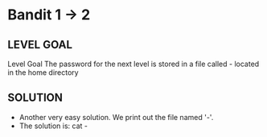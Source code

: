 # Bandit 1 → 2
 
## LEVEL GOAL

Level Goal
The password for the next level is stored in a file called - located in the home directory

## SOLUTION

- Another very easy solution. We print out the file named '-'.
- The solution is: cat -
